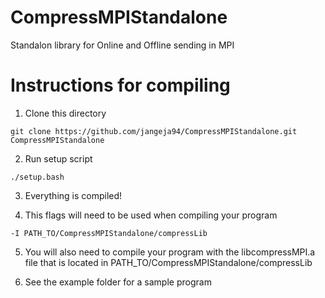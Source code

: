 # CompressMPIStandalone
Standalon library for Online and Offline sending in MPI

# Instructions for compiling

1. Clone this directory
```
git clone https://github.com/jangeja94/CompressMPIStandalone.git CompressMPIStandalone
```

2. Run setup script
```
./setup.bash
```

3. Everything is compiled!

4. This flags will need to be used when compiling your program
```
-I PATH_TO/CompressMPIStandalone/compressLib
```

5. You will also need to compile your program with the libcompressMPI.a file that is located in PATH_TO/CompressMPIStandalone/compressLib

6. See the example folder for a sample program
